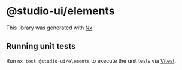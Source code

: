 # @studio-ui/elements

This library was generated with [Nx](https://nx.dev).

## Running unit tests

Run `nx test @studio-ui/elements` to execute the unit tests via [Vitest](https://vitest.dev/).
